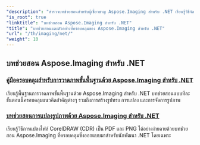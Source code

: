 ```yaml
---
"description": "สำรวจบทช่วยสอนสำหรับผู้เชี่ยวชาญ Aspose.Imaging สำหรับ .NET เรียนรู้วิธีจัดการ แปลง และประมวลผลรูปภาพด้วยคู่มือโดยละเอียด ตัวอย่างโค้ด และข้อมูลเชิงลึกที่เป็นประโยชน์ เหมาะสำหรับนักพัฒนาที่ต้องการปรับปรุงงานการจัดการรูปภาพในแอปพลิเคชัน .NET ให้มีประสิทธิภาพยิ่งขึ้น"
"is_root": true
"linktitle": "บทช่วยสอน Aspose.Imaging สำหรับ .NET"
"title": "บทช่วยสอนและตัวอย่างที่ครอบคลุมของ Aspose.Imaging สำหรับ .NET"
"url": "/th/imaging/net/"
"weight": 10
---
```


## บทช่วยสอน Aspose.Imaging สำหรับ .NET
### [คู่มือครอบคลุมสำหรับการวาดภาพขั้นพื้นฐานด้วย Aspose.Imaging สำหรับ .NET](./guide-to-basic-drawing/)
เรียนรู้พื้นฐานการวาดภาพขั้นพื้นฐานด้วย Aspose.Imaging สำหรับ .NET บทช่วยสอนแบบทีละขั้นตอนนี้ครอบคลุมแนวคิดสำคัญต่างๆ รวมถึงการสร้างรูปทรง การแปลง และการจัดการรูปภาพ
### [บทช่วยสอนการแปลงรูปภาพด้วย Aspose.Imaging สำหรับ .NET](./image-conversion/)
เรียนรู้วิธีการแปลงไฟล์ CorelDRAW (CDR) เป็น PDF และ PNG ได้อย่างง่ายดายด้วยบทช่วยสอน Aspose.Imaging ที่ครอบคลุมซึ่งออกแบบมาสำหรับนักพัฒนา .NET โดยเฉพาะ